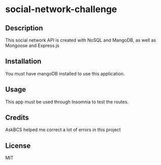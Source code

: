 # social-network-challenge

## Description
This social network API is created with NoSQL and MangoDB, as well as Mongoose and Express.js

## Installation

You must have mangoDB installed to use this application.

## Usage

This app must be used through Insomnia to test the routes.

## Credits

AskBCS helped me correct a lot of errors in this project

## License

MIT
